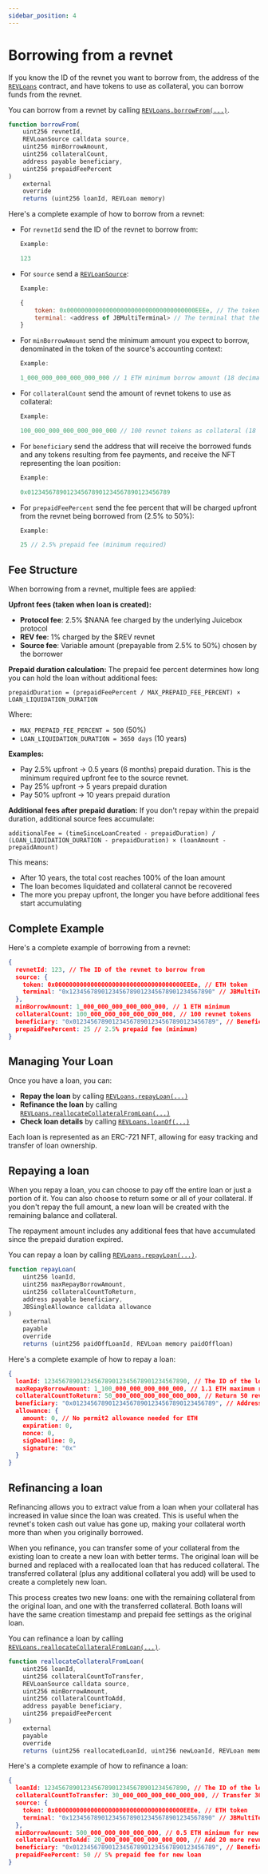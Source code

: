 ```yaml
---
sidebar_position: 4
---
```


# Borrowing from a revnet

If you know the ID of the revnet you want to borrow from, the address of the [`REVLoans`](/docs/dev/v5/api/revnet/REVLoans.md) contract, and have tokens to use as collateral, you can borrow funds from the revnet. 

You can borrow from a revnet by calling [`REVLoans.borrowFrom(...)`](/docs/dev/v5/api/revnet/REVLoans.md#borrowfrom).

```javascript
function borrowFrom(
    uint256 revnetId,
    REVLoanSource calldata source,
    uint256 minBorrowAmount,
    uint256 collateralCount,
    address payable beneficiary,
    uint256 prepaidFeePercent
)
    external
    override
    returns (uint256 loanId, REVLoan memory)
```

Here's a complete example of how to borrow from a revnet:

*   For `revnetId` send the ID of the revnet to borrow from:

    ```javascript
    Example:

    123
    ```

*   For `source` send a [`REVLoanSource`](/docs/dev/v5/api/revnet/structs/REVLoanSource.md):

    ```javascript
    Example:

    {
        token: 0x000000000000000000000000000000000000EEEe, // The token to borrow. NATIVE_TOKEN is shown here.
        terminal: <address of JBMultiTerminal> // The terminal that the loan is being made from.
    }
    ```

*   For `minBorrowAmount` send the minimum amount you expect to borrow, denominated in the token of the source's accounting context:

    ```javascript
    Example:

    1_000_000_000_000_000_000 // 1 ETH minimum borrow amount (18 decimals)
    ```

*   For `collateralCount` send the amount of revnet tokens to use as collateral:

    ```javascript
    Example:

    100_000_000_000_000_000_000 // 100 revnet tokens as collateral (18 decimals)
    ```

*   For `beneficiary` send the address that will receive the borrowed funds and any tokens resulting from fee payments, and receive the NFT representing the loan position:

    ```javascript
    Example:

    0x0123456789012345678901234567890123456789
    ```

*   For `prepaidFeePercent` send the fee percent that will be charged upfront from the revnet being borrowed from (2.5% to 50%):

    ```javascript
    Example:

    25 // 2.5% prepaid fee (minimum required)
    ```

## Fee Structure

When borrowing from a revnet, multiple fees are applied:

**Upfront fees (taken when loan is created):**
- **Protocol fee**: 2.5% $NANA fee charged by the underlying Juicebox protocol
- **REV fee**: 1% charged by the $REV revnet  
- **Source fee**: Variable amount (prepayable from 2.5% to 50%) chosen by the borrower

**Prepaid duration calculation:**
The prepaid fee percent determines how long you can hold the loan without additional fees:

```
prepaidDuration = (prepaidFeePercent / MAX_PREPAID_FEE_PERCENT) × LOAN_LIQUIDATION_DURATION
```

Where:
- `MAX_PREPAID_FEE_PERCENT = 500` (50%)
- `LOAN_LIQUIDATION_DURATION = 3650 days` (10 years)

**Examples:**
- Pay 2.5% upfront → 0.5 years (6 months) prepaid duration. This is the minimum required upfront fee to the source revnet.
- Pay 25% upfront → 5 years prepaid duration  
- Pay 50% upfront → 10 years prepaid duration

**Additional fees after prepaid duration:**
If you don't repay within the prepaid duration, additional source fees accumulate:

```
additionalFee = (timeSinceLoanCreated - prepaidDuration) / (LOAN_LIQUIDATION_DURATION - prepaidDuration) × (loanAmount - prepaidAmount)
```

This means:
- After 10 years, the total cost reaches 100% of the loan amount
- The loan becomes liquidated and collateral cannot be recovered
- The more you prepay upfront, the longer you have before additional fees start accumulating

## Complete Example

Here's a complete example of borrowing from a revnet:

```json
{
  revnetId: 123, // The ID of the revnet to borrow from
  source: {
    token: 0x000000000000000000000000000000000000EEEe, // ETH token
    terminal: "0x1234567890123456789012345678901234567890" // JBMultiTerminal address
  },
  minBorrowAmount: 1_000_000_000_000_000_000, // 1 ETH minimum
  collateralCount: 100_000_000_000_000_000_000, // 100 revnet tokens
  beneficiary: "0x0123456789012345678901234567890123456789", // Beneficiary address
  prepaidFeePercent: 25 // 2.5% prepaid fee (minimum)
}
```

## Managing Your Loan

Once you have a loan, you can:

* **Repay the loan** by calling [`REVLoans.repayLoan(...)`](/docs/dev/v5/api/revnet/REVLoans.md#repayloan)
* **Refinance the loan** by calling [`REVLoans.reallocateCollateralFromLoan(...)`](/docs/dev/v5/api/revnet/REVLoans.md#reallocatecollateralfromloan)
* **Check loan details** by calling [`REVLoans.loanOf(...)`](/docs/dev/v5/api/revnet/REVLoans.md#loanofloanid)

Each loan is represented as an ERC-721 NFT, allowing for easy tracking and transfer of loan ownership.

## Repaying a loan

When you repay a loan, you can choose to pay off the entire loan or just a portion of it. You can also choose to return some or all of your collateral. If you don't repay the full amount, a new loan will be created with the remaining balance and collateral.

The repayment amount includes any additional fees that have accumulated since the prepaid duration expired.

You can repay a loan by calling [`REVLoans.repayLoan(...)`](/docs/dev/v5/api/revnet/REVLoans.md#repayloan).

```javascript
function repayLoan(
    uint256 loanId,
    uint256 maxRepayBorrowAmount,
    uint256 collateralCountToReturn,
    address payable beneficiary,
    JBSingleAllowance calldata allowance
)
    external
    payable
    override
    returns (uint256 paidOffLoanId, REVLoan memory paidOffloan)
```

Here's a complete example of how to repay a loan:

```json
{
  loanId: 1234567890123456789012345678901234567890, // The ID of the loan to repay
  maxRepayBorrowAmount: 1_100_000_000_000_000_000, // 1.1 ETH maximum repay amount (includes fees)
  collateralCountToReturn: 50_000_000_000_000_000_000, // Return 50 revnet tokens as collateral
  beneficiary: "0x0123456789012345678901234567890123456789", // Address receiving returned collateral
  allowance: {
    amount: 0, // No permit2 allowance needed for ETH
    expiration: 0,
    nonce: 0,
    sigDeadline: 0,
    signature: "0x"
  }
}
```

## Refinancing a loan

Refinancing allows you to extract value from a loan when your collateral has increased in value since the loan was created. This is useful when the revnet's token cash out value has gone up, making your collateral worth more than when you originally borrowed.

When you refinance, you can transfer some of your collateral from the existing loan to create a new loan with better terms. The original loan will be burned and replaced with a reallocated loan that has reduced collateral. The transferred collateral (plus any additional collateral you add) will be used to create a completely new loan.

This process creates two new loans: one with the remaining collateral from the original loan, and one with the transferred collateral. Both loans will have the same creation timestamp and prepaid fee settings as the original loan.

You can refinance a loan by calling [`REVLoans.reallocateCollateralFromLoan(...)`](/docs/dev/v5/api/revnet/REVLoans.md#reallocatecollateralfromloan).

```javascript
function reallocateCollateralFromLoan(
    uint256 loanId,
    uint256 collateralCountToTransfer,
    REVLoanSource calldata source,
    uint256 minBorrowAmount,
    uint256 collateralCountToAdd,
    address payable beneficiary,
    uint256 prepaidFeePercent
)
    external
    payable
    override
    returns (uint256 reallocatedLoanId, uint256 newLoanId, REVLoan memory reallocatedLoan, REVLoan memory newLoan)
```

Here's a complete example of how to refinance a loan:

```json
{
  loanId: 1234567890123456789012345678901234567890, // The ID of the loan to refinance
  collateralCountToTransfer: 30_000_000_000_000_000_000, // Transfer 30 revnet tokens to new loan
  source: {
    token: 0x000000000000000000000000000000000000EEEe, // ETH token
    terminal: "0x1234567890123456789012345678901234567890" // JBMultiTerminal address
  },
  minBorrowAmount: 500_000_000_000_000_000, // 0.5 ETH minimum for new loan
  collateralCountToAdd: 20_000_000_000_000_000_000, // Add 20 more revnet tokens
  beneficiary: "0x0123456789012345678901234567890123456789", // Beneficiary address
  prepaidFeePercent: 50 // 5% prepaid fee for new loan
}
```

